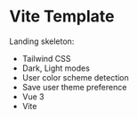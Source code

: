 # Vite Template

Landing skeleton:

- Tailwind CSS
- Dark, Light modes
- User color scheme detection
- Save user theme preference
- Vue 3
- Vite